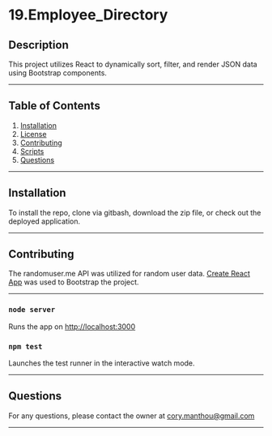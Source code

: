 # 19.Employee_Directory

## Description

This project utilizes React to dynamically sort, filter, and render JSON data using Bootstrap components.

***

## Table of Contents


1. [Installation](#Installation)
2. [License](#License)
3. [Contributing](#Contributing)
5. [Scripts](#Scripts)
4. [Questions](#Questions)


***

## Installation

To install the repo, clone via gitbash, download the zip file, or check out the deployed application.

***

## Contributing

The randomuser.me API was utilized for random user data. [Create React App](https://randomuser.me/api/?results=200&nat=us) was used to Bootstrap the project.

***

### `node server`

Runs the app on [http://localhost:3000](http://localhost:3000)

### `npm test`

Launches the test runner in the interactive watch mode.<br />

***

## Questions

For any questions, please contact the owner at cory.manthou@gmail.com

***